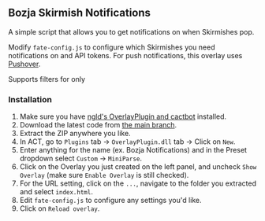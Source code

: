 ## Bozja Skirmish Notifications

A simple script that allows you to get notifications on when Skirmishes pop.

Modify `fate-config.js` to configure which Skirmishes you need notifications on and API tokens.
For push notifications, this overlay uses [Pushover](https://pushover.net/).

Supports filters for only

### Installation

1. Make sure you have [ngld's OverlayPlugin and cactbot](https://gist.github.com/ngld/e2217563bbbe1750c0917217f136687d#how-do-i-install-overlayplugin-or-cactbot) installed.
2. Download the latest code from [the main branch](https://github.com/Makar8000/BozjaNotifications/archive/main.zip).
3. Extract the ZIP anywhere you like.
4. In ACT, go to `Plugins` tab -> `OverlayPlugin.dll` tab -> Click on `New`.
5. Enter anything for the name (ex. Bozja Notifications) and in the Preset dropdown select `Custom` -> `MiniParse`.
6. Click on the Overlay you just created on the left panel, and uncheck `Show Overlay` (make sure `Enable Overlay` is still checked).
7. For the URL setting, click on the `...`, navigate to the folder you extracted and select `index.html`.
8. Edit `fate-config.js` to configure any settings you'd like.
9. Click on `Reload overlay`.
